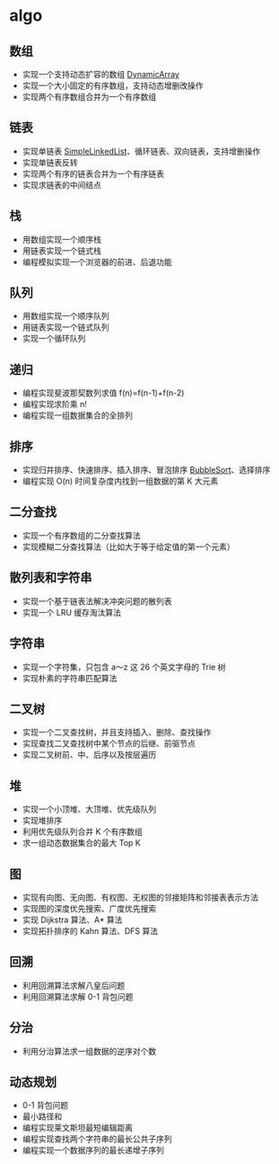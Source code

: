 # algo

## 数组
- 实现一个支持动态扩容的数组 [DynamicArray](src/array/DynamicArray.java)
- 实现一个大小固定的有序数组，支持动态增删改操作 
- 实现两个有序数组合并为一个有序数组

## 链表
- 实现单链表 [SimpleLinkedList](src/linkedList/SimpleLinkedList.java)、循环链表、双向链表，支持增删操作
- 实现单链表反转
- 实现两个有序的链表合并为一个有序链表
- 实现求链表的中间结点

## 栈
- 用数组实现一个顺序栈
- 用链表实现一个链式栈
- 编程模拟实现一个浏览器的前进、后退功能

## 队列
- 用数组实现一个顺序队列
- 用链表实现一个链式队列
- 实现一个循环队列

## 递归
- 编程实现斐波那契数列求值 f(n)=f(n-1)+f(n-2)
- 编程实现求阶乘 n!
- 编程实现一组数据集合的全排列

## 排序
- 实现归并排序、快速排序、插入排序、冒泡排序 [BubbleSort](src/sort/BubbleSort.java)、选择排序 
- 编程实现 O(n) 时间复杂度内找到一组数据的第 K 大元素

## 二分查找
- 实现一个有序数组的二分查找算法
- 实现模糊二分查找算法（比如大于等于给定值的第一个元素）

## 散列表和字符串
- 实现一个基于链表法解决冲突问题的散列表
- 实现一个 LRU 缓存淘汰算法

## 字符串 
- 实现一个字符集，只包含 a～z 这 26 个英文字母的 Trie 树
- 实现朴素的字符串匹配算法

## 二叉树
- 实现一个二叉查找树，并且支持插入、删除、查找操作
- 实现查找二叉查找树中某个节点的后继、前驱节点
- 实现二叉树前、中、后序以及按层遍历

## 堆
- 实现一个小顶堆、大顶堆、优先级队列
- 实现堆排序
- 利用优先级队列合并 K 个有序数组
- 求一组动态数据集合的最大 Top K

## 图
- 实现有向图、无向图、有权图、无权图的邻接矩阵和邻接表表示方法 
- 实现图的深度优先搜索、广度优先搜索
- 实现 Dijkstra 算法、A* 算法
- 实现拓扑排序的 Kahn 算法、DFS 算法

## 回溯
- 利用回溯算法求解八皇后问题
- 利用回溯算法求解 0-1 背包问题

## 分治
- 利用分治算法求一组数据的逆序对个数

## 动态规划
- 0-1 背包问题
- 最小路径和
- 编程实现莱文斯坦最短编辑距离
- 编程实现查找两个字符串的最长公共子序列
- 编程实现一个数据序列的最长递增子序列

